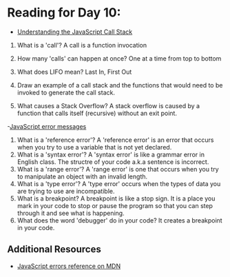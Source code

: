 # Reading for Day 10:

- [Understanding the JavaScript Call Stack](<https://www.freecodecamp.org/news/understanding-the-javascript-call-stack-861e41ae61d4/>)

1. What is a 'call'?
    A call is a function invocation 
2. How many 'calls' can happen at once?
    One at a time from top to bottom
3. What does LIFO mean?
    Last In, First Out
4. Draw an example of a call stack and the functions that would need to be invoked to generate the call stack.

5. What causes a Stack Overflow?
    A stack overflow is caused by a function that calls itself (recursive) without an exit point.

-[JavaScript error messages](<https://codeburst.io/javascript-error-messages-debugging-d23f84f0ae7c>)

1. What is a 'reference error'?
    A 'reference error' is an error that occurs when you try to use a variable that is not yet declared.
2. What is a 'syntax error'?
    A 'syntax error' is like a grammar error in English class. The structre of your code a.k.a sentence is incorrect.
3. What is a 'range error'?
    A 'range error' is one that occurs when you try to manipulate an object with an invalid length.
4. What is a 'type error'?
    A 'type error' occurs when the types of data you are trying to use are incompatible.
5. What is a breakpoint?
    A breakpoint is like a stop sign. It is a place you mark in your code to stop or pause the program so that you can step through it and see what is happening.
6. What does the word 'debugger' do in your code?
    It creates a breakpoint in your code.

## Additional Resources

- [JavaScript errors reference on MDN](<https://developer.mozilla.org/en-US/docs/Web/JavaScript/Reference/Errors>)
